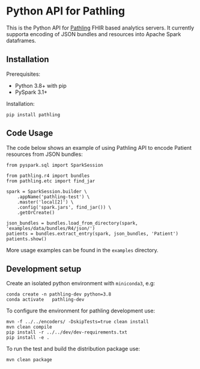 Python API for Pathling
=======================

This is the Python API for [Pathling](https://pathling.csiro.au/) FHIR based analytics servers. 
It currently supporta encoding of JSON bundles and resources into Apache Spark dataframes. 

## Installation

Prerequisites: 
- Python 3.8+ with pip 
- PySpark 3.1+
 
Installation:
 
    pip install pathling  
    
## Code Usage

The code below shows an example of using Pathling API to encode Patient resources from JSON bundles:

    from pyspark.sql import SparkSession
    
    from pathling.r4 import bundles
    from pathling.etc import find_jar

    spark = SparkSession.builder \
        .appName('pathling-test') \
        .master('local[2]') \
        .config('spark.jars', find_jar()) \
        .getOrCreate()
                
    json_bundles = bundles.load_from_directory(spark, 'examples/data/bundles/R4/json/')
    patients = bundles.extract_entry(spark, json_bundles, 'Patient')
    patients.show()
    
More usage examples can be found in the `examples` directory.

## Development setup

Create an isolated python environment with `miniconda3`, e.g:

    conda create -n pathling-dev python=3.8
    conda activate   pathling-dev

To configure the environment for pathling development use:

    mvn -f ../../encoders/ -DskipTests=true clean install
    mvn clean compile
    pip install -r ../../dev/dev-requirements.txt
    pip install -e .
    
To run the test and build the distribution package use:

    mvn clean package
    
